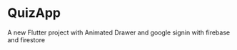 # QuizApp

A new Flutter project with Animated Drawer and google signin with firebase and firestore



